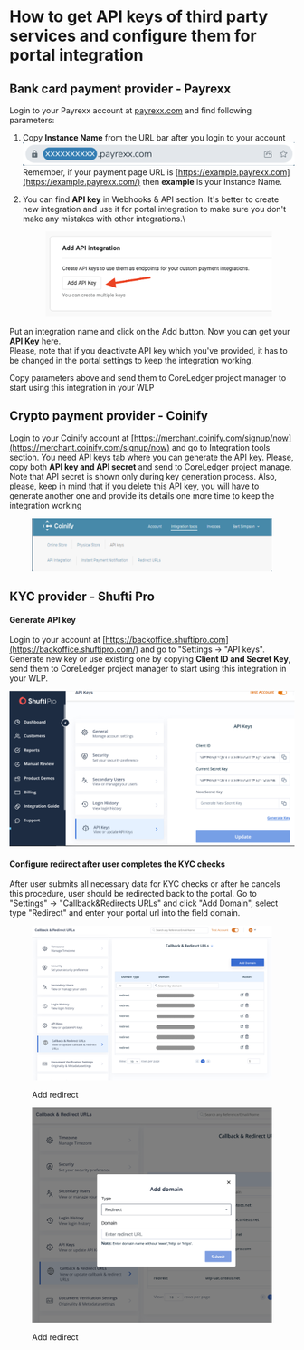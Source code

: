 # How to get API keys of third party services and configure them for portal integration

## Bank card payment provider - Payrexx

Login to your Payrexx account at [payrexx.com](https://www.payrexx.com/en/home/) and find following parameters:

1. Copy **Instance Name** from the URL bar after you login to your account \
   ![](<../../.gitbook/assets/Screenshot 2023-05-17 at 18.27.33.png>)\
   Remember, if your payment page URL is [https://example.payrexx.com](https://example.payrexx.com/) then **example** is your Instance Name.
2.  You can find **API key** in Webhooks & API section. It's better to create new integration and use it for portal integration to make sure you don't make any mistakes with other integrations.\


    <figure><img src="../../.gitbook/assets/image (2).png" alt=""><figcaption></figcaption></figure>

Put an integration name and click on the Add button. Now you can get your **API Key** here.\
Please, note that if you deactivate API key which you've provided, it has to be changed in the portal settings to keep the integration working.

Copy parameters above and send them to CoreLedger project manager to start using this integration in your WLP&#x20;

## Crypto payment provider - Coinify

Login to your Coinify account at [https://merchant.coinify.com/signup/now](https://merchant.coinify.com/signup/now) and go to Integration tools section. You need API keys tab where you can generate the API key. Please, copy both **API key and API secret** and send to CoreLedger project manage. Note that API secret is shown only during key generation process. Also, please, keep in mind that if you delete this API key, you will have to generate another one and provide its details one more time to keep the integration working

<figure><img src="../../.gitbook/assets/Screenshot 2023-05-17 at 18.31.33.png" alt=""><figcaption></figcaption></figure>

## KYC provider - Shufti Pro

#### Generate API key

Login to your account at [https://backoffice.shuftipro.com](https://backoffice.shuftipro.com/) and go to "Settings -> "API keys". Generate new key or use existing one by copying **Client ID and Secret Key**, send them to CoreLedger project manager to start using this integration in your WLP.

![Shufti Pro portal](<../../.gitbook/assets/Shufti APi keys.png>)

#### Configure redirect after user completes the KYC checks

After user submits all necessary data for KYC checks or after he cancels this procedure, user should be redirected back to the portal. Go to "Settings" -> "Callback\&Redirects URLs" and click "Add Domain", select type "Redirect" and enter your portal url into the field domain.

<div>

<figure><img src="../../.gitbook/assets/Screenshot 2023-07-10 at 16.52.41.png" alt=""><figcaption><p>Add redirect</p></figcaption></figure>

 

<figure><img src="../../.gitbook/assets/Screenshot 2023-07-10 at 17.01.12.png" alt=""><figcaption><p>Add redirect</p></figcaption></figure>

</div>
